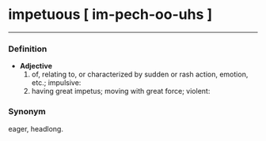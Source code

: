 # impetuous [ im-pech-oo-uhs ]
--- 
### Definition
- **Adjective**
    1. of, relating to, or characterized by sudden or rash action, emotion, etc.; impulsive:
    2. having great impetus; moving with great force; violent:
### Synonym
eager, headlong.
